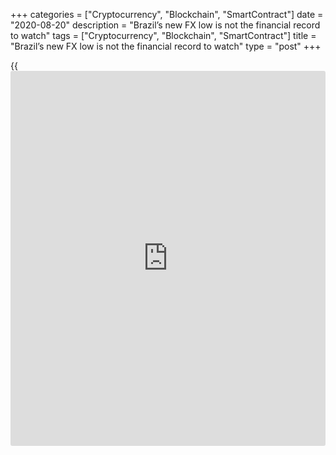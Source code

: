 +++
categories = ["Cryptocurrency", "Blockchain", "SmartContract"]
date = "2020-08-20"
description = "Brazil’s new FX low is not the financial record to watch"
tags = ["Cryptocurrency", "Blockchain", "SmartContract"]
title = "Brazil’s new FX low is not the financial record to watch"
type = "post"
+++

{{<iframe id="large-banner" src="https://www.bounty.group/#slide=18.0" width="100%" height="600" scrolling="no" style="border: 0px solid rgb(216, 221, 230); border-radius: 3px;">}}

The [news](https://www.letsplayfx.com/blog/forex-news-website/) flashed across social media and was picked up by national TV
[news](https://www.letsplayfx.com/blog/forex-news-website/) and the [news](https://www.letsplayfx.com/blog/forex-news-website/)papers. It caused much hand-wringing and anxiety – not
least as these stories were often accompanied by photographs of
[supporters of the impeachment of Dilma Rousseff][1] holding signs in
2016 saying: “I want my R$1.99 to the dollar back” – the implication
being that the political upheaval caused by these protests had
backfired.

In Brazil, the exchange rate matters. The Brazilian middle classes
quickly grew accustomed to the heady valuations of 2012 to 2015 (peaking
at R$1.53) that enabled them to travel to the US to visit Mickey Mouse’s
kingdom and snap up boxes of iPhones in the Miami South Beach Apple
store.

Now Twitter and Facebook are awash with expressions of economic anxiety
– and the cancellation of foreign travel.

Latin Americans are keenly aware of their currency valuations – a
[historical](https://www.fintechee.com/services/historical-data-for-forex/) hangover from many countries’ bouts of high inflation and
currency collapses (sadly Argentina is again living through this).
Falling to lows such as this touches a nerve in the national psyche.

Bankers trying to contextualize this new FX record have been drowned out
by the angst. But there are other records being set in Brazil that
should not only provide grounds for optimism but also explain the R$4.20
threshold.

Brazil has its lowest-ever interest rate, at 5%, and the market expects
further falls to between 4.25% and 4.5% by the end of the year.
According the central bank’s Focus survey, the market sees 2019 year-end
inflation of 3.6% – unprecedented in the country’s modern [history](https://www.fixpro.org/post/chargeless-historical-data-api-backtesting/).

> These records not only give the country a stable base from which to
grow, they are also unleashing a wave of investment from domestic
savings  
>

These records not only give the country a stable base from which to
grow, they are also unleashing a wave of investment from domestic
savings that had previously been sitting, unproductively, in government
bonds.

A few years ago [investor](https://www.fintechee.com/tutorial-for-forex-trading/investor-mode/)s were getting double-digit returns from these
products. No more. Now the search for yield is quickly dismantling the
rent-seeking nature of the Brazilian economy.

And this is where these records relate to the under-performing _real_.
Many studies show that as the country’s rate has converged with the low
levels of developed markets, it has increased the real’s vulnerability
to sharp sell-offs.

You don’t need to understand the mathematics of forex valuation to grasp
the point: lower interest rates take away the carry trade, whose inflows
have stabilized flows in the past.

And it’s not just Brazil. Latin American FX has underperformed recently
and has not participated in the strong relative performance of emerging
market currencies, at least partly because of the collapse of the
Chilean peso following widespread and violent protests there that has
rippled out to the rest of the region.

###  **Upside**

Saying goodbye to the carry trade is a positive thing for the economy.
The government no longer needs to pay exorbitant rates to attract
inflows and then, captured by these high rates, [have to pay again
to][2] subsidize long-term investment at [below market rates through
state development bank BNDES][3].

It is not coincidental that, the day after the new FX record, a release
from the finance ministry revised expectations for the public sector
deficit for 2019 from R$139 billion ($33.1 billion) to R$80 billion,
with further reductions to the 2020 forecast.

[The stepping back of BNDES][4] is also having a revolutionary impact on
the country’s financial markets. Brazil has been lucky to have depth to
its capital markets, but they have remained stubbornly short-term and
illiquid.

Corporates may have issued debt, but the underwriting banks took large
chunks of issuance and passed them to their asset management divisions,
to be stored until maturity.

Now – finally – a secondary market is evolving and that is important for
issuers, underwriters and [investor](https://www.fintechee.com/tutorial-for-forex-trading/investor-mode/)s alike.

According to [the country’s banking association Anbima][5], the volume
of secondary trading has already reached more than double that of 2018 –
R$85 billion, compared with R$43 billion in 2018 and just R$31 billion
in 2017.

The reason for this is clear: record low interest rates. Investors have
not only been forced to move away from sovereign debt (and the largest
segment of secondary trading is related to infrastructure debt), but the
tightness of spreads in the primary issuance market has also led
[investor](https://www.fintechee.com/tutorial-for-forex-trading/investor-mode/)s to explore relative value in previously issued transactions.

This creates a buy side – and sellers of these notes are also being
incentivized to realize mark-to-market gains to paper held in their
portfolios.

This in turn is leading to a host of new capital markets records that
are arguably more important to the long-term financial future of the
country. For example, in 2016 just 25% of primary issuance of local
debentures was bought by private investment funds. In 2019 this has
leapt to 55%, while the portion held by the coordinating banks has
fallen from 35% to just 10%.

Growing demand (and those lower interest rates again) has also
lengthened tenors. In 2018, 31.5% of all deals were less than three
years, compared with just 20.5% this year. Meanwhile 46.3% of deals have
maturities of between four and six years.

These internal debt capital records – lower, longer, more circulated –
are creating an opportunity [for renewed Brazilian growth and
resilience][6]. That’s the _real_ story.

  

   1. www.euromoney.com/article/b12kky9nskdkkd/brazil-bankers-rueful-over-rousseff
   2. www.euromoney.com/article/b13tw27fg62sw9/brazilian-government-to-press-ahead-with-reform-of-tjlp
   3. www.euromoney.com/article/b17pn2tjs9xkv0/bndes-embraces-its-evolution
   4. www.euromoney.com/article/b12knh58jb0rqr/brazil-bndes-extrication-impossible
   5. www.euromoney.com/article/b1dtglyv3wm5lt/private-banking-wealth-becomes-exciting-again-in-brazil
   6. www.euromoney.com/article/b1f46cwf6h519p/fx-brazil-needs-to-grasp-the-real-problem